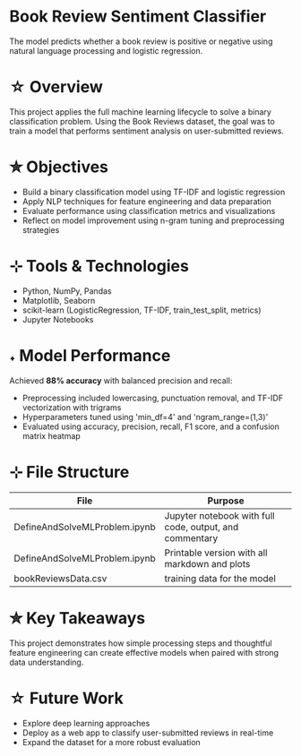 # Book Review Sentiment Classifier

The model predicts whether a book review is positive or negative using natural language processing and logistic regression.

# ☆ Overview

This project applies the full machine learning lifecycle to solve a binary classification problem.
Using the Book Reviews dataset, the goal was to train a model that performs sentiment analysis on user-submitted reviews.

# ✮ Objectives

- Build a binary classification model using TF-IDF and logistic regression
- Apply NLP techniques for feature engineering and data preparation
- Evaluate performance using classification metrics and visualizations
- Reflect on model improvement using n-gram tuning and preprocessing strategies

# ⊹ Tools & Technologies

- Python, NumPy, Pandas
- Matplotlib, Seaborn
- scikit-learn (LogisticRegression, TF-IDF, train_test_split, metrics)
- Jupyter Notebooks

# ˖ Model Performance

Achieved **88% accuracy** with balanced precision and recall:
- Preprocessing included lowercasing, punctuation removal, and TF-IDF vectorization with trigrams
- Hyperparameters tuned using 'min_df=4' and 'ngram_range=(1,3)'
- Evaluated using accuracy, precision, recall, F1 score, and a confusion matrix heatmap

# ⊹ File Structure

| File                          | Purpose
|-------------------------------|---------------------------------------------------------|
| DefineAndSolveMLProblem.ipynb | Jupyter notebook with full code, output, and commentary |
| DefineAndSolveMLProblem.ipynb | Printable version with all markdown and plots           |
| bookReviewsData.csv           | training data for the model                             |

# ✮ Key Takeaways

This project demonstrates how simple processing steps and thoughtful feature engineering can create effective models when paired with strong data understanding.

# ☆ Future Work

- Explore deep learning approaches
- Deploy as a web app to classify user-submitted reviews in real-time
- Expand the dataset for a more robust evaluation
